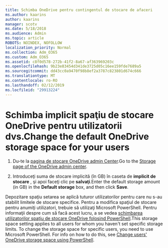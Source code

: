 ```yaml
---
title: Schimba OneDrive pentru contingentul de stocare de afaceri
ms.author: kaarins
author: kaarins
manager: scotv
ms.date: 5/18/2018
ms.audience: Admin
ms.topic: article
ROBOTS: NOINDEX, NOFOLLOW
localization_priority: Normal
ms.collection: Adm_O365
ms.custom: Adm_O365
ms.assetid: c8f0d578-272b-41f2-8a67-af363969203c
ms.openlocfilehash: 9b23e83454d341de3725d05c16ee159fde7689a5
ms.sourcegitcommit: dd43cc0a9470f98b8ef2a3787c823801d674c666
ms.translationtype: MT
ms.contentlocale: ro-RO
ms.lasthandoff: 02/12/2019
ms.locfileid: "29913224"
---
```

# <a name="change-the-default-onedrive-storage-space-for-your-users"></a><span data-ttu-id="bfa20-102">Schimba implicit spaţiu de stocare OneDrive pentru utilizatorii dvs.</span><span class="sxs-lookup"><span data-stu-id="bfa20-102">Change the default OneDrive storage space for your users</span></span>

1. <span data-ttu-id="bfa20-103">Du-te la [pagina de stocare OneDrive admin Center](https://admin.onedrive.com/?v=StorageSettings).</span><span class="sxs-lookup"><span data-stu-id="bfa20-103">Go to the [Storage page of the OneDrive admin center](https://admin.onedrive.com/?v=StorageSettings).</span></span>
    
2. <span data-ttu-id="bfa20-104">Introduceţi suma de stocare implicită (în GB) în caseta de **implicit de stocare** , şi apoi faceţi clic pe **salvaţi**.</span><span class="sxs-lookup"><span data-stu-id="bfa20-104">Enter the default storage amount (in GB) in the **Default storage** box, and then click **Save**.</span></span>
    
<span data-ttu-id="bfa20-p101">Depozitare spaţiu setarea se aplică tuturor utilizatorilor pentru care nu s-au stabilit limitele de stocare specifice. Pentru a modifica spaţiul de stocare pentru anumiţi utilizatori, trebuie să utilizaţi Microsoft PowerShell. Pentru informaţii despre cum să facă acest lucru, a se vedea [schimbarea utilizatorilor spaţiu de stocare OneDrive folosind PowerShell](https://go.microsoft.com/fwlink/?linkid=866402).</span><span class="sxs-lookup"><span data-stu-id="bfa20-p101">This storage space setting applies to all users for whom you haven't set specific storage limits. To change the storage space for specific users, you need to use Microsoft PowerShell. For info on how to do this, see [Change users' OneDrive storage space using PowerShell](https://go.microsoft.com/fwlink/?linkid=866402).</span></span>
  

